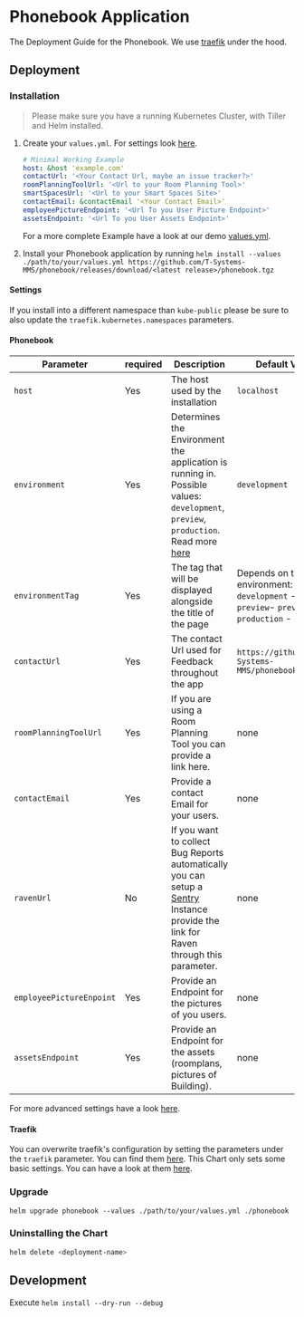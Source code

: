 # Phonebook Application

The Deployment Guide for the Phonebook.
We use [traefik](https://traefik.io/) under the hood. 

## Deployment

### Installation

> Please make sure you have a running Kubernetes Cluster, with Tiller and Helm installed.

1. Create your `values.yml`. For settings look [here](#Settings).

    ```yml
    # Minimal Working Example
    host: &host 'example.com'
    contactUrl: '<Your Contact Url, maybe an issue tracker?>'
    roomPlanningToolUrl: '<Url to your Room Planning Tool>'
    smartSpacesUrl: '<Url to your Smart Spaces Site>'
    contactEmail: &contactEmail '<Your Contact Email>'
    employeePictureEndpoint: '<Url To you User Picture Endpoint>'
    assetsEndpoint: '<Url To you User Assets Endpoint>'
    ```

    For a more complete Example have a look at our demo [values.yml](../Phonebook.Demo/values.yml).

2. Install your Phonebook application by running `helm install --values ./path/to/your/values.yml https://github.com/T-Systems-MMS/phonebook/releases/download/<latest release>/phonebook.tgz`

#### Settings

If you install into a different namespace than `kube-public` please be sure to also update the `traefik.kubernetes.namespaces` parameters.

#### Phonebook

| Parameter                | required | Description                                                                                                                                                                                          | Default Value                                                                                |
| ------------------------ | -------- | ---------------------------------------------------------------------------------------------------------------------------------------------------------------------------------------------------- | -------------------------------------------------------------------------------------------- |
| `host`                   | Yes      | The host used by the installation                                                                                                                                                                    | `localhost`                                                                                  |
| `environment`            | Yes      | Determines the Environment the application is running in. Possible values: `development`, `preview`, `production`. Read more [here](..\Phonebook.Frontend\src\environments\EnvironmentInterfaces.ts) | `development`                                                                                |
| `environmentTag`         | Yes      | The tag that will be displayed alongside the title of the page                                                                                                                                       | Depends on the environment: `development` - `dev`, `preview`- `preview`, `production` - none |
| `contactUrl`             | Yes      | The contact Url used for Feedback throughout the app                                                                                                                                                 | `https://github.com/T-Systems-MMS/phonebook/issues`                                          |
| `roomPlanningToolUrl`    | Yes      | If you are using a Room Planning Tool you can provide a link here.                                                                                                                                   | none                                                                                         |
| `contactEmail`           | Yes      | Provide a contact Email for your users.                                                                                                                                                              | none                                                                                         |
| `ravenUrl`               | No       | If you want to collect Bug Reports automatically you can setup a [Sentry](https://sentry.io/) Instance provide the link for Raven through this parameter.                                            | none                                                                                         |
| `employeePictureEnpoint` | Yes      | Provide an Endpoint for the pictures of you users.                                                                                                                                                   | none                                                                                         |
| `assetsEndpoint`         | Yes      | Provide an Endpoint for the assets (roomplans, pictures of Building).                                                                                                                                | none                                                                                         |

For more advanced settings have a look [here](phonebook/values.yaml).

#### Traefik

You can overwrite traefik's configuration by setting the parameters under the `traefik` parameter. You can find them [here](https://github.com/helm/charts/tree/master/stable/traefik).
This Chart only sets some basic settings. You can have a look at them [here](phonebook/values.yaml).

### Upgrade

`helm upgrade phonebook --values ./path/to/your/values.yml ./phonebook`

### Uninstalling the Chart

```bash
helm delete <deployment-name>
```

## Development

Execute `helm install --dry-run --debug`

